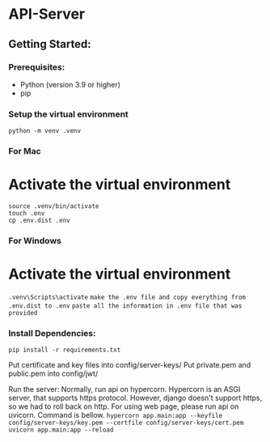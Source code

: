 # API-Server

## Getting Started:
### Prerequisites:
- Python (version 3.9 or higher)
- pip

### Setup the virtual environment

`python -m venv .venv`

### For Mac
# Activate the virtual environment
`source .venv/bin/activate`   
`touch .env`  
`cp .env.dist .env`

### For Windows
# Activate the virtual environment
`.venv\Scripts\activate`
`make the .env file and copy everything from .env.dist to .env`
`paste all the information in .env file that was provided`

### Install Dependencies:
`pip install -r requirements.txt`

Put certificate and key files into config/server-keys/
Put private.pem and public.pem into config/jwt/

Run the server:
Normally, run api on hypercorn. Hypercorn is an ASGI server, that supports https protocol. However, django doesn't support https, so we had to roll back on http. For using web page, please run api on uvicorn. Command is bellow.
`hypercorn app.main:app --keyfile config/server-keys/key.pem --certfile config/server-keys/cert.pem`
`uvicorn app.main:app --reload`
